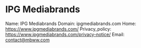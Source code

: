 
# IPG Mediabrands

Name: IPG Mediabrands
Domain: ipgmediabrands.com
Home: https://www.ipgmediabrands.com/
Privacy_policy: https://www.ipgmediabrands.com/privacy-notice/
Email: contact@mbww.com

